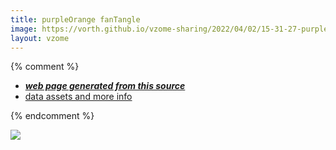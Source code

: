 ```yaml
---
title: purpleOrange fanTangle
image: https://vorth.github.io/vzome-sharing/2022/04/02/15-31-27-purpleOrange-fanTangle/purpleOrange-fanTangle.png
layout: vzome
---
```


{% comment %}
 - [***web page generated from this source***][post]
 - [data assets and more info][github]

[post]: <https://vorth.github.io/vzome-sharing/2022/04/02/purpleOrange-fanTangle-15-31-27.html>
[github]: <https://github.com/vorth/vzome-sharing/tree/main/2022/04/02/15-31-27-purpleOrange-fanTangle/>
{% endcomment %}

<vzome-viewer style="width: 100%; height: 65vh;"
       src="https://vorth.github.io/vzome-sharing/2022/04/02/15-31-27-purpleOrange-fanTangle/purpleOrange-fanTangle.vZome" >
  <img src="https://vorth.github.io/vzome-sharing/2022/04/02/15-31-27-purpleOrange-fanTangle/purpleOrange-fanTangle.png" />
</vzome-viewer>